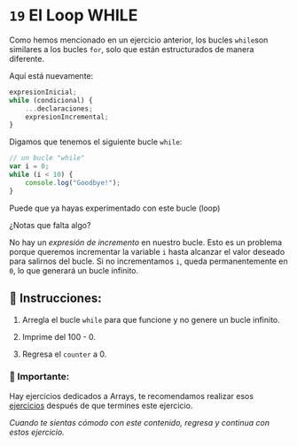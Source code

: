 # `19` El Loop WHILE

Como hemos mencionado en un ejercicio anterior, los bucles `while`son similares a los bucles `for`, solo que están estructurados de manera diferente.

Aquí está nuevamente:

```js
expresionInicial;
while (condicional) {
    ...declaraciones;
    expresionIncremental;
}
```
Digamos que tenemos el siguiente bucle `while`:

```js
// un bucle "while" 
var i = 0;
while (i < 10) {
    console.log("Goodbye!");
}
```
Puede que ya hayas experimentado con este bucle (loop) 

¿Notas que falta algo? 

No hay un *expresión de incremento* en nuestro bucle. Esto es un problema porque queremos incrementar la variable `i` hasta alcanzar el valor deseado para salirnos del bucle. Si no incrementamos `i`, queda permanentemente en `0`, lo que generará un bucle infinito. 

## :pencil: Instrucciones:

1. Arregla el bucle `while` para que funcione y no genere un bucle infinito.

2. Imprime del 100 - 0. 

3. Regresa el `counter` a 0.

### :mag_right: Importante: 

Hay ejercicios dedicados a Arrays, te recomendamos  realizar esos [ejercicios](https://gitpod.io/#https://github.com/4GeeksAcademy/javascript-arrays-exercises-tutorial) después de que termines este ejercicio. 

*Cuando te sientas cómodo con este contenido, regresa y continua con estos ejercicio.*

